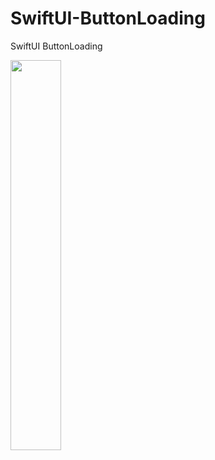 # SwiftUI-ButtonLoading
SwiftUI ButtonLoading




<img src="https://user-images.githubusercontent.com/32716620/205367429-aba09241-cad2-4501-b88f-a3ad4b31b2ac.gif" width="40%">

